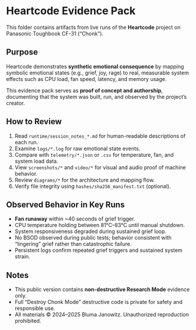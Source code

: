 # Heartcode Evidence Pack

This folder contains artifacts from live runs of the **Heartcode** project on Panasonic Toughbook CF-31 (“Chonk”).

## Purpose
Heartcode demonstrates **synthetic emotional consequence** by mapping symbolic emotional states (e.g., grief, joy, rage) to real, measurable system effects such as CPU load, fan speed, latency, and memory usage.

This evidence pack serves as **proof of concept and authorship**, documenting that the system was built, run, and observed by the project’s creator.

## How to Review
1. Read `runtime/session_notes_*.md` for human-readable descriptions of each run.
2. Examine `logs/*.log` for raw emotional state events.
3. Compare with `telemetry/*.json` or `.csv` for temperature, fan, and system load data.
4. View `screenshots/*` and `video/*` for visual and audio proof of machine behavior.
5. Review `diagrams/*` for the architecture and mapping flow.
6. Verify file integrity using `hashes/sha256_manifest.txt` (optional).

## Observed Behavior in Key Runs
- **Fan runaway** within ~40 seconds of grief trigger.
- CPU temperature holding between 81°C–83°C until manual shutdown.
- System responsiveness degraded during sustained grief loop.
- No BSOD observed during public tests; behavior consistent with “lingering” grief rather than catastrophic failure.
- Persistent logs confirm repeated grief triggers and sustained system strain.

## Notes
- This public version contains **non-destructive Research Mode** evidence only.
- Full “Destroy Chonk Mode” destructive code is private for safety and responsible use.
- All materials © 2024–2025 Bluma Janowitz. Unauthorized reproduction prohibited.
